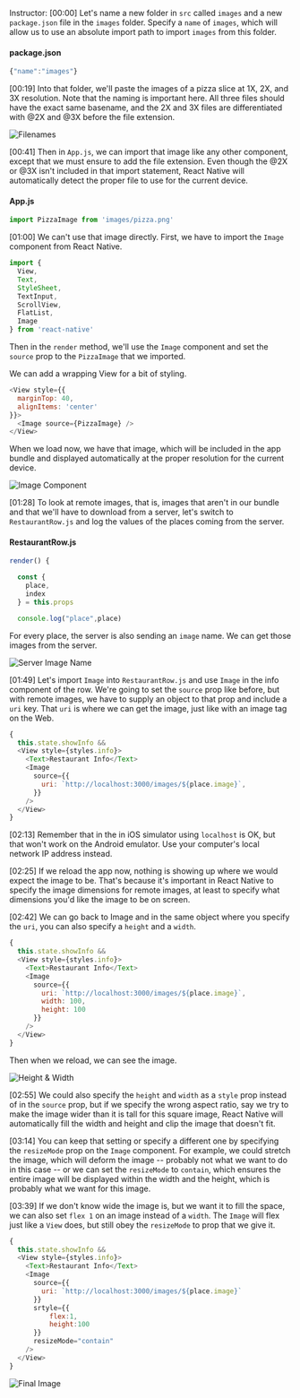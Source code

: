 Instructor: [00:00] Let's name a new folder in `src` called `images` and a new `package.json` file in the `images` folder. Specify a `name` of `images`, which will allow us to use an absolute import path to import `images` from this folder. 

#### package.json
```javascript
{"name":"images"}
```

[00:19] Into that folder, we'll paste the images of a pizza slice at 1X, 2X, and 3X resolution. Note that the naming is important here. All three files should have the exact same basename, and the 2X and 3X files are differentiated with @2X and @3X before the file extension. 

![Filenames](https://res.cloudinary.com/dg3gyk0gu/image/upload/v1549750449/transcript-images/react-native-display-local-and-remote-images-in-react-native-filenames.jpg)

[00:41] Then in `App.js`, we can import that image like any other component, except that we must ensure to add the file extension. Even though the @2X or @3X isn't included in that import statement, React Native will automatically detect the proper file to use for the current device. 

#### App.js
```javascript
import PizzaImage from 'images/pizza.png'
```

[01:00] We can't use that image directly. First, we have to import the `Image` component from React Native. 

```javascript
import {
  View,
  Text,
  StyleSheet,
  TextInput,
  ScrollView,
  FlatList,
  Image
} from 'react-native'
```
Then in the `render` method, we'll use the `Image` component and set the `source` prop to the `PizzaImage` that we imported. 

We can add a wrapping View for a bit of styling. 

```javascript
<View style={{
  marginTop: 40,
  alignItems: 'center'
}}>
  <Image source={PizzaImage} />
</View>
```

When we load now, we have that image, which will be included in the app bundle and displayed automatically at the proper resolution for the current device. 

![Image Component](https://res.cloudinary.com/dg3gyk0gu/image/upload/v1549750466/transcript-images/react-native-display-local-and-remote-images-in-react-native-image-component.jpg)

[01:28] To look at remote images, that is, images that aren't in our bundle and that we'll have to download from a server, let's switch to `RestaurantRow.js` and log the values of the places coming from the server. 

#### RestaurantRow.js
```javascript
render() {

  const {
    place,
    index
  } = this.props

  console.log("place",place)
```

For every place, the server is also sending an `image` name. We can get those images from the server.

![Server Image Name](https://res.cloudinary.com/dg3gyk0gu/image/upload/v1549750463/transcript-images/react-native-display-local-and-remote-images-in-react-native-server-imagename.jpg)

[01:49] Let's import `Image` into `RestaurantRow.js` and use `Image` in the info component of the row. We're going to set the `source` prop like before, but with remote images, we have to supply an object to that prop and include a `uri` key. That `uri` is where we can get the image, just like with an image tag on the Web. 

```javascript
{
  this.state.showInfo &&
  <View style={styles.info}>
    <Text>Restaurant Info</Text>
    <Image 
      source={{ 
        uri: `http://localhost:3000/images/${place.image}`,
      }}
    />
  </View>
}
```
[02:13] Remember that in the in iOS simulator using `localhost` is OK, but that won't work on the Android emulator. Use your computer's local network IP address instead. 

[02:25] If we reload the app now, nothing is showing up where we would expect the image to be. That's because it's important in React Native to specify the image dimensions for remote images, at least to specify what dimensions you'd like the image to be on screen.

[02:42] We can go back to Image and in the same object where you specify the `uri`, you can also specify a `height` and a `width`. 

```javascript
{
  this.state.showInfo &&
  <View style={styles.info}>
    <Text>Restaurant Info</Text>
    <Image 
      source={{ 
        uri: `http://localhost:3000/images/${place.image}`,
        width: 100,
        height: 100
      }}
    />
  </View>
}
```
Then when we reload, we can see the image. 

![Height & Width](https://res.cloudinary.com/dg3gyk0gu/image/upload/v1549750461/transcript-images/react-native-display-local-and-remote-images-in-react-native-height-width.jpg)

[02:55] We could also specify the `height` and `width` as a `style` prop instead of in the `source` prop, but if we specify the wrong aspect ratio, say we try to make the image wider than it is tall for this square image, React Native will automatically fill the width and height and clip the image that doesn't fit. 

[03:14] You can keep that setting or specify a different one by specifying the `resizeMode` prop on the `Image` component. For example, we could stretch the image, which will deform the image -- probably not what we want to do in this case -- or we can set the `resizeMode` to `contain`, which ensures the entire image will be displayed within the width and the height, which is probably what we want for this image.

[03:39] If we don't know wide the image is, but we want it to fill the space, we can also set `flex 1` on an image instead of a `width`. The `Image` will flex just like a `View` does, but still obey the `resizeMode` to prop that we give it.

```javascript
{
  this.state.showInfo &&
  <View style={styles.info}>
    <Text>Restaurant Info</Text>
    <Image 
      source={{ 
        uri: `http://localhost:3000/images/${place.image}`
      }}
      srtyle={{
          flex:1,
          height:100
      }}
      resizeMode="contain"
    />
  </View>
}
```

![Final Image](https://res.cloudinary.com/dg3gyk0gu/image/upload/v1549750453/transcript-images/react-native-display-local-and-remote-images-in-react-native-final.jpg)

